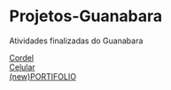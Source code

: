 # Projetos-Guanabara
 Atividades finalizadas do Guanabara

[Cordel](https://matheusacdl.github.io/Projetos-Guanabara/cordel.html) <br>
[Celular](https://matheusacdl.github.io/Projetos-Guanabara/celular.html) <br>
[(new)PORTIFOLIO](https://matheusacdl.github.io/Portifolio/)
